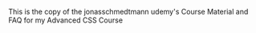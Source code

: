 This is the copy of the  jonasschmedtmann udemy's
 Course Material and FAQ for my Advanced CSS Course
